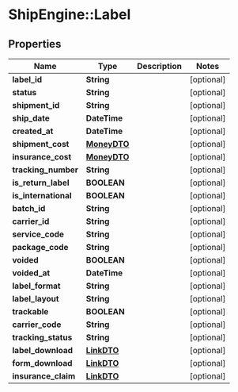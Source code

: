 # ShipEngine::Label

## Properties
Name | Type | Description | Notes
------------ | ------------- | ------------- | -------------
**label_id** | **String** |  | [optional] 
**status** | **String** |  | [optional] 
**shipment_id** | **String** |  | [optional] 
**ship_date** | **DateTime** |  | [optional] 
**created_at** | **DateTime** |  | [optional] 
**shipment_cost** | [**MoneyDTO**](MoneyDTO.md) |  | [optional] 
**insurance_cost** | [**MoneyDTO**](MoneyDTO.md) |  | [optional] 
**tracking_number** | **String** |  | [optional] 
**is_return_label** | **BOOLEAN** |  | [optional] 
**is_international** | **BOOLEAN** |  | [optional] 
**batch_id** | **String** |  | [optional] 
**carrier_id** | **String** |  | [optional] 
**service_code** | **String** |  | [optional] 
**package_code** | **String** |  | [optional] 
**voided** | **BOOLEAN** |  | [optional] 
**voided_at** | **DateTime** |  | [optional] 
**label_format** | **String** |  | [optional] 
**label_layout** | **String** |  | [optional] 
**trackable** | **BOOLEAN** |  | [optional] 
**carrier_code** | **String** |  | [optional] 
**tracking_status** | **String** |  | [optional] 
**label_download** | [**LinkDTO**](LinkDTO.md) |  | [optional] 
**form_download** | [**LinkDTO**](LinkDTO.md) |  | [optional] 
**insurance_claim** | [**LinkDTO**](LinkDTO.md) |  | [optional] 


